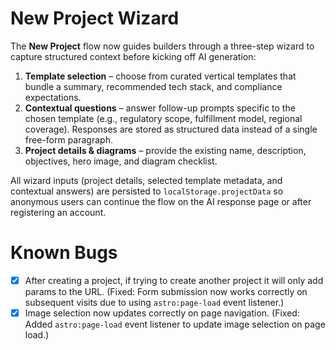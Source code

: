 # New Project Wizard

The **New Project** flow now guides builders through a three-step wizard to capture structured context before kicking off AI generation:

1. **Template selection** – choose from curated vertical templates that bundle a summary, recommended tech stack, and compliance expectations.
2. **Contextual questions** – answer follow-up prompts specific to the chosen template (e.g., regulatory scope, fulfillment model, regional coverage). Responses are stored as structured data instead of a single free-form paragraph.
3. **Project details & diagrams** – provide the existing name, description, objectives, hero image, and diagram checklist.

All wizard inputs (project details, selected template metadata, and contextual answers) are persisted to `localStorage.projectData` so anonymous users can continue the flow on the AI response page or after registering an account.

# Known Bugs
- [x] After creating a project, if trying to create another project it will only add params to the URL. (Fixed: Form submission now works correctly on subsequent visits due to using `astro:page-load` event listener.)
- [x] Image selection now updates correctly on page navigation. (Fixed: Added `astro:page-load` event listener to update image selection on page load.)
